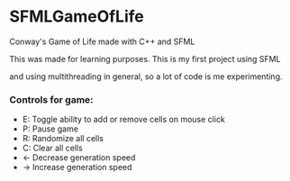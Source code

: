 # SFMLGameOfLife
Conway's Game of Life made with C++ and SFML

This was made for learning purposes. This is my first project using SFML

and using multithreading in general, so a lot of code is me experimenting.

### Controls for game:

+ E: Toggle ability to add or remove cells on mouse click
+ P: Pause game
+ R: Randomize all cells
+ C: Clear all cells
+ <- Decrease generation speed
+ -> Increase generation speed
